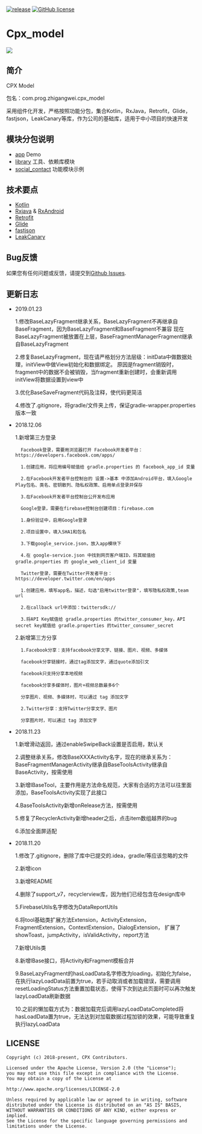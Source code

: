 [![release](https://img.shields.io/badge/release-1.0.0-green.svg)](https://play.google.com/store/apps/details?id=com.toyscollect.prizeclaw.clawin)
[![GitHub license](https://img.shields.io/badge/license-Apache%20License%202.0-blue.svg?style=flat)](http://www.apache.org/licenses/LICENSE-2.0)

# Cpx_model

![](https://github.com/wzgiceman/Cpx_model/blob/master/app/src/main/ic_launcher-web.png)

## 简介

CPX Model

包名：com.prog.zhigangwei.cpx_model

采用组件化开发，严格按照功能分包，集合Kotlin，RxJava，Retrofit，Glide，fastjson，LeakCanary等库，作为公司的基础库，适用于中小项目的快速开发

## 模块分包说明

* [app](https://github.com/wzgiceman/Cpx_model/tree/master/app) Demo
* [library](https://github.com/wzgiceman/Cpx_model/tree/master/library) 工具、依赖库模块
* [social_contact](https://github.com/wzgiceman/Cpx_model/tree/master/social_contact) 功能模块示例

## 技术要点

* [Kotlin](https://github.com/JetBrains/kotlin)
* [Rxjava](https://github.com/ReactiveX/RxJava) & [RxAndroid](https://github.com/ReactiveX/RxAndroid)
* [Retrofit](https://github.com/square/retrofit)
* [Glide](https://github.com/bumptech/glide)
* [fastjson](https://github.com/alibaba/fastjson)
* [LeakCanary](https://github.com/square/leakcanary)

## Bug反馈

如果您有任何问题或反馈，请提交到[Github Issues](https://github.com/wzgiceman/Cpx_model/issues).

## 更新日志

* 2019.01.23

    1.修改BaseLazyFragment继承关系，BaseLazyFragment不再继承自BaseFragment，因为BaseLazyFragment和BaseFragment不兼容
    现在BaseLazyFragment被放置在上层，BaseFragmentManagerFragment继承自BaseLazyFragment
    
    2.修复BaseLazyFragment，现在请严格划分方法层级：initData中做数据处理，initView中做View初始化和数据绑定。
    原因是fragment销毁时，fragment中的数据不会被销毁，当fragment重新创建时，会重新调用initView将数据设置到view中
    
    3.优化BaseSaveFragment代码及注释，使代码更简洁
    
    4.修改了.gitignore，将gradle/文件夹上传，保证gradle-wrapper.properties版本一致

* 2018.12.06
    
    1.新增第三方登录
    
        Facebook登录，需要用浏览器打开 Facebook开发者平台：https://developers.facebook.com/apps/
        
        1.创建应用，将应用编号赋值给 gradle.properties 的 facebook_app_id 变量
        
        2.在Facebook开发者平台控制台的 设置->基本 中添加Android平台，填入Google Play包名、类名、密钥散列、隐私权政策、启用单点登录并保存
        
        3.在Facebook开发者平台控制台公开发布应用
        
        Google登录，需要在firebase控制台创建项目：firebase.com
        
        1.身份验证中，启用Google登录
        
        2.项目设置中，填入SHA1和包名
        
        3.下载google_service.json，放入app模块下
        
        4.在 google-service.json 中找到网页客户端ID，将其赋值给 gradle.properties 的 google_web_client_id 变量
        
        Twitter登录，需要在Twitter开发者平台：https://developer.twitter.com/en/apps
        
        1.创建应用，填写app名，描述，勾选"启用twitter登录"，填写隐私权政策,team url
        
        2.在callback url中添加：twittersdk://
        
        3.将API Key赋值给 gradle.properties 的twitter_consumer_key，API secret key赋值给 gradle.properties 的twitter_consumer_secret
    
    2.新增第三方分享
    
        1.Facebook分享：支持facebook分享文字、链接、图片、视频、多媒体
        
        facebook分享链接时，通过tag添加文字，通过quote添加引文
        
        facebook只支持分享本地视频
        
        facebook分享多媒体时，图片+视频总数最多6个
        
        分享图片、视频、多媒体时，可以通过 tag 添加文字
        
        2.Twitter分享：支持Twitter分享文字、图片
        
        分享图片时，可以通过 tag 添加文字

* 2018.11.23

    1.新增滑动返回，通过enableSwipeBack设置是否启用，默认关
    
    2.调整继承关系，修改BaseXXXActivity名字，现在的继承关系为：BaseFragmentManagerActivity继承自BaseToolsActivity继承自BaseActivity，按需使用
    
    3.新增IBaseTool，主要作用是方法命名规范，大家有合适的方法可以往里面添加，BaseToolsActivity实现了此接口
    
    4.BaseToolsActivity新增onRelease方法，按需使用
    
    5.修复了RecyclerActivity新增header之后，点击item数组越界的bug
    
    6.添加全面屏适配<meta-data android:name="android.max_aspect" android:value="2.1" />

* 2018.11.20

    1.修改了.gitignore，删除了库中已提交的.idea，gradle/等应该忽略的文件
    
    2.新增icon
    
    3.新增README
    
    4.删除了support_v7，recyclerview库，因为他们已经包含在design库中
    
    5.FirebaseUtils名字修改为DataReportUtils
    
    6.将tool基础类扩展方法Extension，ActivityExtension，FragmentExtension，ContextExtension，DialogExtension，
    扩展了showToast，jumpActivity，isValidActivity，report方法
    
    7.新增Utils类
    
    8.新增IBase接口，将Activity和Fragment模板合并
    
    9.BaseLazyFragment的hasLoadData名字修改为loading，初始化为false，在执行lazyLoadData前置为true，若手动取消或者加载错误，需要调用resetLoadingStatus方法重置加载状态，使得下次到达此页面时可以再次触发lazyLoadData刷新数据
    
    10.之前的懒加载方式为：数据加载完后调用lazyLoadDataCompleted将hasLoadData置为true，无法达到对加载数据过程加锁的效果，可能导致重复执行lazyLoadData

## LICENSE

    Copyright (c) 2018-present, CPX Contributors.

    Licensed under the Apache License, Version 2.0 (the "License");
    you may not use this file except in compliance with the License.
    You may obtain a copy of the License at

    http://www.apache.org/licenses/LICENSE-2.0

    Unless required by applicable law or agreed to in writing, software
    distributed under the License is distributed on an "AS IS" BASIS,
    WITHOUT WARRANTIES OR CONDITIONS OF ANY KIND, either express or implied.
    See the License for the specific language governing permissions and
    limitations under the License.
